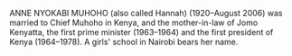 ANNE NYOKABI MUHOHO (also called Hannah) (1920–August 2006) was married to Chief Muhoho in Kenya, and the mother-in-law of Jomo Kenyatta, the first prime minister (1963–1964) and the first president of Kenya (1964–1978). A girls' school in Nairobi bears her name.
